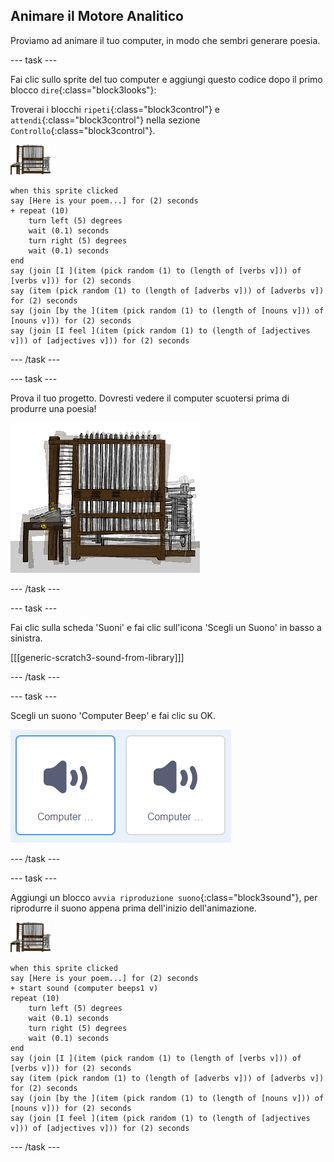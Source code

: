 ## Animare il Motore Analitico

Proviamo ad animare il tuo computer, in modo che sembri generare poesia.

\--- task \---

Fai clic sullo sprite del tuo computer e aggiungi questo codice dopo il primo blocco `dire`{:class="block3looks"}:

Troverai i blocchi `ripeti`{:class="block3control"} e `attendi`{:class="block3control"} nella sezione `Controllo`{:class="block3control"}.

![sprite computer](images/computer-sprite.png)

```blocks3
when this sprite clicked
say [Here is your poem...] for (2) seconds
+ repeat (10)
    turn left (5) degrees
    wait (0.1) seconds
    turn right (5) degrees
    wait (0.1) seconds  
end
say (join [I ](item (pick random (1) to (length of [verbs v])) of [verbs v])) for (2) seconds
say (item (pick random (1) to (length of [adverbs v])) of [adverbs v]) for (2) seconds
say (join [by the ](item (pick random (1) to (length of [nouns v])) of [nouns v])) for (2) seconds
say (join [I feel ](item (pick random (1) to (length of [adjectives v])) of [adjectives v])) for (2) seconds
```

\--- /task \---

\--- task \---

Prova il tuo progetto. Dovresti vedere il computer scuotersi prima di produrre una poesia!

![sprite del computer che si scuote avanti e indietro](images/poetry-animate-test.png)

\--- /task \---

\--- task \---

Fai clic sulla scheda 'Suoni' e fai clic sull'icona 'Scegli un Suono' in basso a sinistra.

[[[generic-scratch3-sound-from-library]]]

\--- /task \---

\--- task \---

Scegli un suono 'Computer Beep' e fai clic su OK.

![suoni computer beep 1 e 2 nella libreria suoni](images/poetry-beeps.png)

\--- /task \---

\--- task \---

Aggiungi un blocco `avvia riproduzione suono`{:class="block3sound"}, per riprodurre il suono appena prima dell'inizio dell'animazione.

![sprite computer](images/computer-sprite.png)

```blocks3
when this sprite clicked
say [Here is your poem...] for (2) seconds
+ start sound (computer beeps1 v)
repeat (10)
    turn left (5) degrees
    wait (0.1) seconds
    turn right (5) degrees
    wait (0.1) seconds  
end
say (join [I ](item (pick random (1) to (length of [verbs v])) of [verbs v])) for (2) seconds
say (item (pick random (1) to (length of [adverbs v])) of [adverbs v]) for (2) seconds
say (join [by the ](item (pick random (1) to (length of [nouns v])) of [nouns v])) for (2) seconds
say (join [I feel ](item (pick random (1) to (length of [adjectives v])) of [adjectives v])) for (2) seconds
```

\--- /task \---